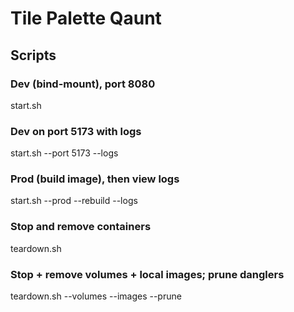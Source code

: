 # Tile Palette Qaunt

## Scripts

### Dev (bind-mount), port 8080
start.sh

### Dev on port 5173 with logs
start.sh --port 5173 --logs

### Prod (build image), then view logs
start.sh --prod --rebuild --logs

### Stop and remove containers
teardown.sh

### Stop + remove volumes + local images; prune danglers
teardown.sh --volumes --images --prune


